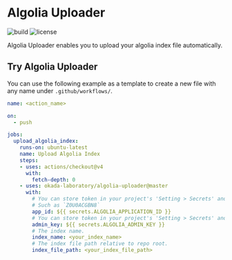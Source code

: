 # Algolia Uploader

![build](https://github.com/wangchucheng/algolia-uploader/workflows/build/badge.svg)
![license](https://img.shields.io/github/license/wangchucheng/algolia-uploader)

Algolia Uploader enables you to upload your algolia index file automatically.

## Try Algolia Uploader

You can use the following example as a template to create a new file with any name under `.github/workflows/`.

```yaml
name: <action_name>

on: 
  - push

jobs:
  upload_algolia_index:
    runs-on: ubuntu-latest
    name: Upload Algolia Index
    steps:
    - uses: actions/checkout@v4
      with:
        fetch-depth: 0
    - uses: okada-laboratory/algolia-uploader@master
      with:
        # You can store token in your project's 'Setting > Secrets' and reference the name here. Such as ${{ secrets.ALGOLIA_APPLICATION_ID }}
        # Such as `Z0U0ACGBN8`
        app_id: ${{ secrets.ALGOLIA_APPLICATION_ID }}
        # You can store token in your project's 'Setting > Secrets' and reference the name here. Such as ${{ secrets.ALGOLIA_ADMIN_KEY }}
        admin_key: ${{ secrets.ALGOLIA_ADMIN_KEY }}
        # The index name. 
        index_name: <your_index_name>
        # The index file path relative to repo root.
        index_file_path: <your_index_file_path>
```

